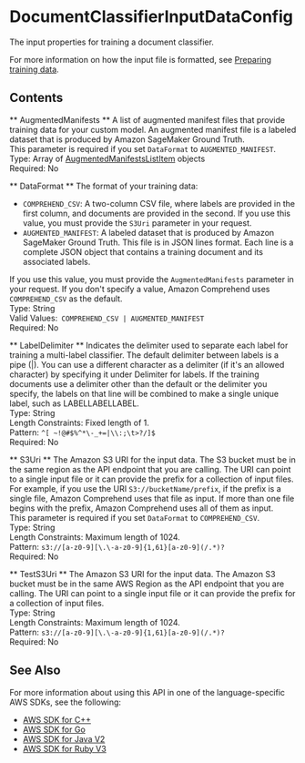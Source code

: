 # DocumentClassifierInputDataConfig<a name="API_DocumentClassifierInputDataConfig"></a>

The input properties for training a document classifier\. 

For more information on how the input file is formatted, see [Preparing training data](prep-classifier-data.md)\. 

## Contents<a name="API_DocumentClassifierInputDataConfig_Contents"></a>

 ** AugmentedManifests **   <a name="comprehend-Type-DocumentClassifierInputDataConfig-AugmentedManifests"></a>
A list of augmented manifest files that provide training data for your custom model\. An augmented manifest file is a labeled dataset that is produced by Amazon SageMaker Ground Truth\.  
This parameter is required if you set `DataFormat` to `AUGMENTED_MANIFEST`\.  
Type: Array of [AugmentedManifestsListItem](API_AugmentedManifestsListItem.md) objects  
Required: No

 ** DataFormat **   <a name="comprehend-Type-DocumentClassifierInputDataConfig-DataFormat"></a>
The format of your training data:  
+  `COMPREHEND_CSV`: A two\-column CSV file, where labels are provided in the first column, and documents are provided in the second\. If you use this value, you must provide the `S3Uri` parameter in your request\.
+  `AUGMENTED_MANIFEST`: A labeled dataset that is produced by Amazon SageMaker Ground Truth\. This file is in JSON lines format\. Each line is a complete JSON object that contains a training document and its associated labels\. 

  If you use this value, you must provide the `AugmentedManifests` parameter in your request\.
If you don't specify a value, Amazon Comprehend uses `COMPREHEND_CSV` as the default\.  
Type: String  
Valid Values:` COMPREHEND_CSV | AUGMENTED_MANIFEST`   
Required: No

 ** LabelDelimiter **   <a name="comprehend-Type-DocumentClassifierInputDataConfig-LabelDelimiter"></a>
Indicates the delimiter used to separate each label for training a multi\-label classifier\. The default delimiter between labels is a pipe \(\|\)\. You can use a different character as a delimiter \(if it's an allowed character\) by specifying it under Delimiter for labels\. If the training documents use a delimiter other than the default or the delimiter you specify, the labels on that line will be combined to make a single unique label, such as LABELLABELLABEL\.  
Type: String  
Length Constraints: Fixed length of 1\.  
Pattern: `^[ ~!@#$%^*\-_+=|\\:;\t>?/]$`   
Required: No

 ** S3Uri **   <a name="comprehend-Type-DocumentClassifierInputDataConfig-S3Uri"></a>
The Amazon S3 URI for the input data\. The S3 bucket must be in the same region as the API endpoint that you are calling\. The URI can point to a single input file or it can provide the prefix for a collection of input files\.  
For example, if you use the URI `S3://bucketName/prefix`, if the prefix is a single file, Amazon Comprehend uses that file as input\. If more than one file begins with the prefix, Amazon Comprehend uses all of them as input\.  
This parameter is required if you set `DataFormat` to `COMPREHEND_CSV`\.  
Type: String  
Length Constraints: Maximum length of 1024\.  
Pattern: `s3://[a-z0-9][\.\-a-z0-9]{1,61}[a-z0-9](/.*)?`   
Required: No

 ** TestS3Uri **   <a name="comprehend-Type-DocumentClassifierInputDataConfig-TestS3Uri"></a>
The Amazon S3 URI for the input data\. The Amazon S3 bucket must be in the same AWS Region as the API endpoint that you are calling\. The URI can point to a single input file or it can provide the prefix for a collection of input files\.   
Type: String  
Length Constraints: Maximum length of 1024\.  
Pattern: `s3://[a-z0-9][\.\-a-z0-9]{1,61}[a-z0-9](/.*)?`   
Required: No

## See Also<a name="API_DocumentClassifierInputDataConfig_SeeAlso"></a>

For more information about using this API in one of the language\-specific AWS SDKs, see the following:
+  [AWS SDK for C\+\+](https://docs.aws.amazon.com/goto/SdkForCpp/comprehend-2017-11-27/DocumentClassifierInputDataConfig) 
+  [AWS SDK for Go](https://docs.aws.amazon.com/goto/SdkForGoV1/comprehend-2017-11-27/DocumentClassifierInputDataConfig) 
+  [AWS SDK for Java V2](https://docs.aws.amazon.com/goto/SdkForJavaV2/comprehend-2017-11-27/DocumentClassifierInputDataConfig) 
+  [AWS SDK for Ruby V3](https://docs.aws.amazon.com/goto/SdkForRubyV3/comprehend-2017-11-27/DocumentClassifierInputDataConfig) 
